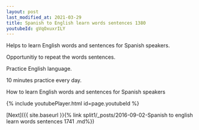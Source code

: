 ```yaml
---
layout: post
last_modified_at: 2021-03-29
title: Spanish to English learn words sentences 1380 
youtubeId: gVqOxuxrILY
---
```

 
 
Helps to learn English words and sentences for Spanish speakers.

Opportunitiy to repeat the words sentences. 

Practice English language. 
 
10 minutes practice every day. 
 
How to learn English words and sentences for Spanish speakers 
 
{% include youtubePlayer.html id=page.youtubeId %}
 
 
[Next]({{ site.baseurl }}{% link  split1/_posts/2016-09-02-Spanish to english learn words sentences 1741 .md%})
 
